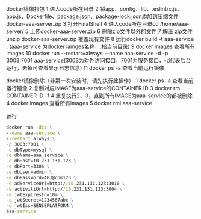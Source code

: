 docker镜像打包
1 进入code所在目录
2 将app、config、lib、.eslintrc.js、app.js、Dockerfile、package.json、package-lock.json添加到压缩文件docker-aaa-server.zip
3 打开FinalShell
4 进入code所在目录cd /home/aaa-server/
5 上传docker-aaa-server.zip
6 删除zip文件以外的文件
7 解压 zip文件 unzip docker-aaa-server.zip 覆盖现有文件
8 运行docker build -t aaa-service . (aaa-service 为docker iamges名称，.指当前目录)
9 docker images 查看所有images
10 docker run --restart=always --name aaa-service -d -p 3003:7001 aaa-service(3003为对外访问接口，7001为服务接口，-d代表后台运行，去掉可查看显示日志信息)
11 docker ps -a 查看当前运行镜像

docker镜像删除（非第一次安装时，请先执行此操作）
1 docker ps -a 查看当前运行镜像
2 复制对应IMAGE为aaa-service的CONTAINER ID
3 docker rm CONTAINER ID -f
4 重复执行2、3，直到所有IMAGE为aaa-service的都被删除
4 docker images 查看所有images
5 docker rmi aaa-service



运行

````cmd
docker run -dit \
--name aaa-service \
--restart always \
-p 3003:7001 \
-e dbType=mysql \
-e dbName=aaa_service \
-e dbHost=10.231.131.123 \
-e dbPort=3306 \
-e dbUser=admin \
-e dbPassword=APJ@com123 \
-e adServiceUrl=http://10.231.131.123:3010 \
-e activitiUrl=http://10.231.131.123:3004 \
-e jwtExpiresIn=10m \
-e jwtSecret=1234567abc \
-e jwtIss=SENSEPLATFORM \
aaa-service
````